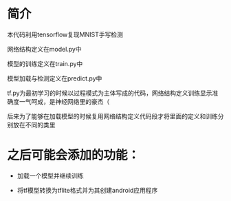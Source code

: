 # 简介
本代码利用tensorflow复现MNIST手写检测

网络结构定义在model.py中

模型的训练定义在train.py中

模型加载与检测定义在predict.py中

tf.py为最初学习的时候以过程模式为主体写成的代码，网络结构定义训练显示准确度一气呵成，是神经网络里的豪杰（

后来为了能够在加载模型的时候复用网络结构定义代码段才将里面的定义和训练分别放在不同的类里

# 之后可能会添加的功能：
- 加载一个模型并继续训练

- 将tf模型转换为tflite格式并为其创建android应用程序
